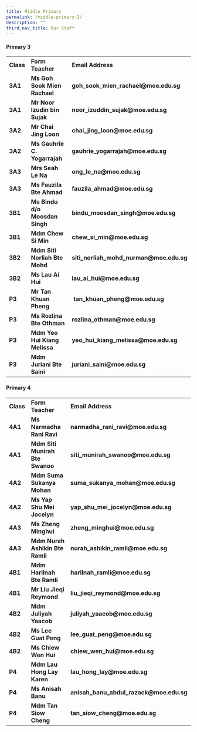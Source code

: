 ```yaml
---
title: Middle Primary
permalink: /middle-primary-2/
description: ""
third_nav_title: Our Staff
---
```

#### **Primary 3**

<table width="693"><tbody><tr><td width="49"><strong>Class</strong></td><td width="295"><strong>Form Teacher</strong></td><td width="349"><strong>Email Address</strong></td></tr><tr><td width="49"><strong><span style="font-style: inherit;">3A1</span></strong></td><td width="295"><strong><span style="font-style: inherit;">Ms Goh Sook Mien Rachael</span></strong></td><td width="349"><strong><span style="font-style: inherit;">goh_sook_mien_rachael@moe.edu.sg</span></strong></td></tr><tr><td width="49"><strong><span style="font-style: inherit;">3A1</span></strong></td><td width="295"><strong><span style="font-style: inherit;">Mr Noor Izudin bin Sujak</span></strong></td><td width="349"><strong><span style="font-style: inherit;">noor_izuddin_sujak@moe.edu.sg</span></strong></td></tr><tr><td width="49"><strong><span style="font-style: inherit;">3A2</span></strong></td><td width="295"><strong><span style="font-style: inherit;">Mr Chai Jing Loon</span></strong></td><td width="349"><strong><span style="font-style: inherit;">chai_jing_loon@moe.edu.sg</span></strong></td></tr><tr><td width="49"><strong><span style="font-style: inherit;">3A2</span></strong></td><td width="295"><strong><span style="font-style: inherit;">Ms Gauhrie C. Yogarrajah</span></strong></td><td width="349"><strong><span style="font-style: inherit;">gauhrie_yogarrajah@moe.edu.sg</span></strong></td></tr><tr><td width="49"><strong><span style="font-style: inherit;">3A3</span></strong></td><td width="295"><strong><span style="font-style: inherit;">Mrs Seah Le Na</span></strong></td><td width="349"><strong><span style="font-style: inherit;">ong_le_na@moe.edu.sg</span></strong></td></tr><tr><td width="49"><strong><span style="font-style: inherit;">3A3</span></strong></td><td width="295"><strong><span style="font-style: inherit;">Ms Fauzila Bte Ahmad</span></strong></td><td width="349"><strong><span style="font-style: inherit;">fauzila_ahmad@moe.edu.sg</span></strong></td></tr><tr><td width="49"><strong><span style="font-style: inherit;">3B1</span></strong></td><td width="295"><strong><span style="font-style: inherit;">Ms Bindu d/o Moosdan Singh</span></strong></td><td width="349"><strong><span style="font-style: inherit;">bindu_moosdan_singh@moe.edu.sg</span></strong></td></tr><tr><td width="49"><strong><span style="font-style: inherit;">3B1</span></strong></td><td width="295"><strong><span style="font-style: inherit;">Mdm Chew Si Min</span></strong></td><td width="349"><strong><span style="font-style: inherit;">chew_si_min@moe.edu.sg</span></strong></td></tr><tr><td width="49"><strong><span style="font-style: inherit;">3B2</span></strong></td><td width="295"><strong><span style="font-style: inherit;">Mdm Siti Norliah Bte Mohd</span></strong></td><td width="349"><strong><span style="font-style: inherit;">siti_norliah_mohd_nurman@moe.edu.sg</span></strong></td></tr><tr><td width="49"><strong><span style="font-style: inherit;">3B2</span></strong></td><td width="295"><strong><span style="font-style: inherit;">Ms Lau Ai Hui</span></strong></td><td width="349"><strong><span style="font-style: inherit;">lau_ai_hui@moe.edu.sg</span></strong></td></tr><tr><td width="49"><strong><span style="font-style: inherit;">P3</span></strong></td><td width="295"><strong><span style="font-style: inherit;">Mr Tan Khuan Pheng</span></strong></td><td width="349"><strong><span style="font-style: inherit;">&nbsp;tan_khuan_pheng@moe.edu.sg</span></strong></td></tr><tr><td width="49"><strong><span style="font-style: inherit;">P3</span></strong></td><td width="295"><strong><span style="font-style: inherit;">Ms Rozlina Bte Othman</span></strong></td><td width="349"><strong><span style="font-style: inherit;">rozlina_othman@moe.edu.sg</span></strong></td></tr><tr><td width="49"><strong><span style="font-style: inherit;">P3</span></strong></td><td width="295"><strong><span style="font-style: inherit;">Mdm Yeo Hui Kiang Melissa</span></strong></td><td width="349"><strong><span style="font-style: inherit;">yeo_hui_kiang_melissa@moe.edu.sg</span></strong></td></tr><tr><td width="49"><strong><span style="font-style: inherit;">P3</span></strong></td><td width="295"><strong><span style="font-style: inherit;">Mdm Juriani Bte Saini</span></strong></td><td width="349"><strong><span style="font-style: inherit;">juriani_saini@moe.edu.sg</span></strong></td></tr></tbody></table>

#### **Primary 4**

<table width="693"><tbody><tr><td width="49"><strong>Class</strong></td><td width="295"><strong>Form Teacher</strong></td><td width="349"><strong>Email Address</strong></td></tr><tr><td width="49"><strong><span style="font-style: inherit;">4A1</span></strong></td><td width="295"><strong><span style="font-style: inherit;">Ms Narmadha Rani Ravi</span></strong></td><td width="349"><strong><span style="font-style: inherit;">narmadha_rani_ravi@moe.edu.sg</span></strong></td></tr><tr><td width="49"><strong><span style="font-style: inherit;">4A1</span></strong></td><td width="295"><strong><span style="font-style: inherit;">Mdm Siti Munirah Bte Swanoo</span></strong></td><td width="349"><strong><span style="font-style: inherit;">siti_munirah_swanoo@moe.edu.sg</span></strong></td></tr><tr><td width="49"><strong><span style="font-style: inherit;">4A2</span></strong></td><td width="295"><strong><span style="font-style: inherit;">Mdm Suma Sukanya Mohan</span></strong></td><td width="349"><strong><span style="font-style: inherit;">suma_sukanya_mohan@moe.edu.sg</span></strong></td></tr><tr><td width="49"><strong><span style="font-style: inherit;">4A2</span></strong></td><td width="295"><strong><span style="font-style: inherit;">Ms Yap Shu Mei Jocelyn</span></strong></td><td width="349"><strong><span style="font-style: inherit;">yap_shu_mei_jocelyn@moe.edu.sg</span></strong></td></tr><tr><td width="49"><strong><span style="font-style: inherit;">4A3</span></strong></td><td width="295"><strong><span style="font-style: inherit;">Ms Zheng Minghui</span></strong></td><td width="349"><strong><span style="font-style: inherit;">zheng_minghui@moe.edu.sg</span></strong></td></tr><tr><td width="49"><strong><span style="font-style: inherit;">4A3</span></strong></td><td width="295"><strong><span style="font-style: inherit;">Mdm Nurah Ashikin Bte Ramli</span></strong></td><td width="349"><strong><span style="font-style: inherit;">nurah_ashikin_ramli@moe.edu.sg</span></strong></td></tr><tr><td width="49"><strong><span style="font-style: inherit;">4B1</span></strong></td><td width="295"><strong><span style="font-style: inherit;">Mdm Harlinah Bte Ramli</span></strong></td><td width="349"><strong><span style="font-style: inherit;">harlinah_ramli@moe.edu.sg</span></strong></td></tr><tr><td width="49"><strong><span style="font-style: inherit;">4B1</span></strong></td><td width="295"><strong><span style="font-style: inherit;">Mr Liu Jieqi Reymond</span></strong></td><td width="349"><strong><span style="font-style: inherit;">liu_jieqi_reymond@moe.edu.sg</span></strong></td></tr><tr><td width="49"><strong><span style="font-style: inherit;">4B2</span></strong></td><td width="295"><strong><span style="font-style: inherit;">Mdm Juliyah Yaacob</span></strong></td><td width="349"><strong><span style="font-style: inherit;">juliyah_yaacob@moe.edu.sg</span></strong></td></tr><tr><td width="49"><strong><span style="font-style: inherit;">4B2</span></strong></td><td width="295"><strong><span style="font-style: inherit;">Ms Lee Guat Peng</span></strong></td><td width="349"><strong><span style="font-style: inherit;">lee_guat_peng@moe.edu.sg</span></strong></td></tr><tr><td width="49"><strong><span style="font-style: inherit;">4B2</span></strong></td><td width="295"><strong><span style="font-style: inherit;">Ms Chiew Wen Hui</span></strong></td><td width="349"><strong><span style="font-style: inherit;">chiew_wen_hui@moe.edu.sg</span></strong></td></tr><tr><td width="49"><strong><span style="font-style: inherit;">P4</span></strong></td><td width="295"><strong><span style="font-style: inherit;">Mdm Lau Hong Lay Karen</span></strong></td><td width="349"><strong><span style="font-style: inherit;">lau_hong_lay@moe.edu.sg</span></strong></td></tr><tr><td width="49"><strong><span style="font-style: inherit;">P4</span></strong></td><td width="295"><strong><span style="font-style: inherit;">Ms Anisah Banu</span></strong></td><td width="349"><strong><span style="font-style: inherit;">anisah_banu_abdul_razack@moe.edu.sg</span></strong></td></tr><tr><td width="49"><strong><span style="font-style: inherit;">P4</span></strong></td><td width="295"><strong><span style="font-style: inherit;">Mdm Tan Siow Cheng</span></strong></td><td width="349"><strong><span style="font-style: inherit;">tan_siow_cheng@moe.edu.sg</span></strong></td></tr></tbody></table>